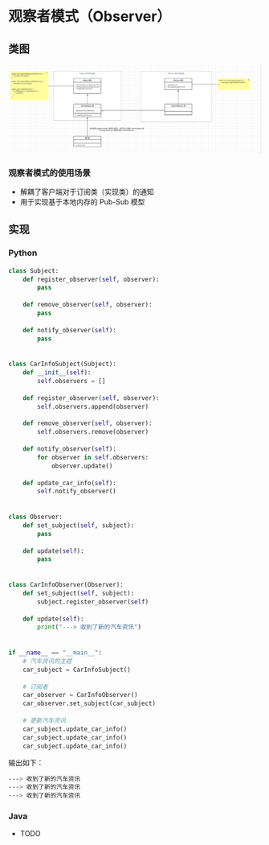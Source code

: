 # 观察者模式（Observer）

## 类图

![](https://raw.githubusercontent.com/hsxhr-10/Blog/master/image/%E8%AE%BE%E8%AE%A1%E6%A8%A1%E5%BC%8F-16.png)

### 观察者模式的使用场景

- 解耦了客户端对于订阅类（实现类）的通知
- 用于实现基于本地内存的 Pub-Sub 模型

## 实现

### Python

```python
class Subject:
    def register_observer(self, observer):
        pass

    def remove_observer(self, observer):
        pass

    def notify_observer(self):
        pass


class CarInfoSubject(Subject):
    def __init__(self):
        self.observers = []

    def register_observer(self, observer):
        self.observers.append(observer)

    def remove_observer(self, observer):
        self.observers.remove(observer)

    def notify_observer(self):
        for observer in self.observers:
            observer.update()

    def update_car_info(self):
        self.notify_observer()


class Observer:
    def set_subject(self, subject):
        pass

    def update(self):
        pass


class CarInfoObserver(Observer):
    def set_subject(self, subject):
        subject.register_observer(self)

    def update(self):
        print("---> 收到了新的汽车资讯")


if __name__ == "__main__":
    # 汽车资讯的主题
    car_subject = CarInfoSubject()

    # 订阅者
    car_observer = CarInfoObserver()
    car_observer.set_subject(car_subject)

    # 更新汽车资讯
    car_subject.update_car_info()
    car_subject.update_car_info()
    car_subject.update_car_info()
```

输出如下：

```BASH
---> 收到了新的汽车资讯
---> 收到了新的汽车资讯
---> 收到了新的汽车资讯
```

### Java

- TODO
